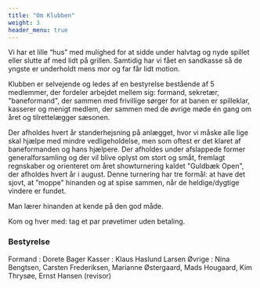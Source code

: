 ```yaml
---
title: "Om Klubben"
weight: 3
header_menu: true
---
```


Vi har et lille “hus” med mulighed for at sidde under halvtag og nyde spillet eller slutte af med lidt på grillen. Samtidig har vi fået en sandkasse så de yngste er underholdt mens mor og far får lidt motion.

Klubben er selvejende og ledes af en bestyrelse bestående af 5 medlemmer, der fordeler arbejdet mellem sig: formand, sekretær, "baneformand", der sammen med frivillige sørger for at banen er spilleklar, kasserer og menigt medlem, der sammen med de øvrige møde én gang om året og tilrettelægger sæsonen.

Der afholdes hvert år standerhejsning på anlægget, hvor vi måske alle lige skal hjælpe med mindre vedligeholdelse, men som oftest er det klaret af baneformanden og hans hjælpere. Der afholdes under afslappede former generalforsamling og der vil blive oplyst om stort og småt, fremlagt regnskaber og orienteret om året showturnering kaldet "Guldbæk Open", der afholdes hvert år i august. Denne turnering har tre formål: at have det sjovt, at ”moppe” hinanden og at spise sammen, når de heldige/dygtige vindere er fundet.

Man lærer hinanden at kende på den god måde.

Kom og hver med: tag et par prøvetimer uden betaling.

### Bestyrelse
Formand : Dorete Bager
Kasser : Klaus Haslund Larsen
Øvrige : Nina Bengtsen, Carsten Frederiksen, Marianne Østergaard, Mads Hougaard, Kim Thrysøe, Ernst Hansen (revisor)

